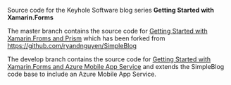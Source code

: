 Source code for the Keyhole Software blog series **Getting Started with Xamarin.Forms** 

The master branch contains the source code for [Getting Started with Xamarin.Froms and Prism](https://keyholesoftware.com/2018/05/10/getting-started-with-xamarin-forms-and-prism/) which has been forked from https://github.com/ryandnguyen/SimpleBlog

The develop branch contains the source code for [Getting Started with Xamarin.Forms and Azure Mobile App Service](https://keyholesoftware.com/2018/05/21/getting-started-with-xamarin-forms-and-azure-mobile-app-service/) and extends the SimpleBlog code base to include an Azure Mobile App Service.
